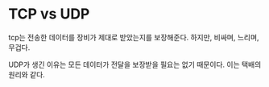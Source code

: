 # TCP vs UDP

tcp는 전송한 데이터를 장비가 제대로 받았는지를 보장해준다.
하지만, 비싸며, 느리며, 무겁다.

UDP가 생긴 이유는 모든 데이터가 전달을 보장받을 필요는 없기 때문이다.
이는 택배의 원리와 같다.
